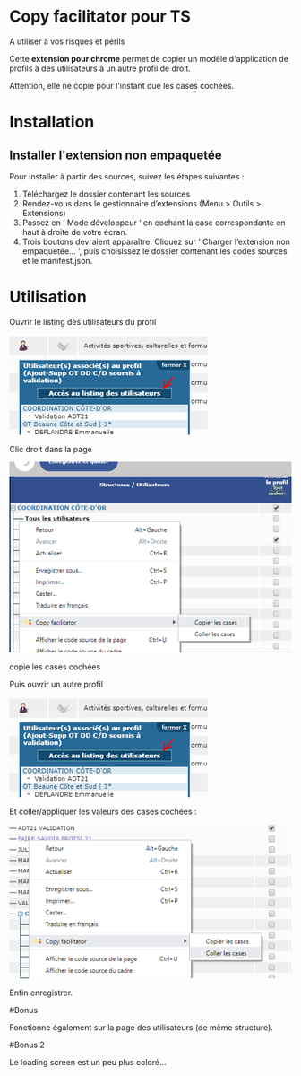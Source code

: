 # Copy facilitator pour TS

A utiliser à vos risques et périls

Cette **extension pour chrome** permet de copier un modèle d'application de profils à des utilisateurs à un autre profil de droit.

Attention, elle ne copie pour l'instant que les cases cochées.



# Installation



## Installer l'extension non empaquetée

Pour installer à partir des sources, suivez les étapes suivantes :

1.  Téléchargez le dossier contenant les sources
2.  Rendez-vous dans le gestionnaire d’extensions (Menu > Outils > Extensions)
3.  Passez en ‘ Mode développeur ‘ en cochant la case correspondante en haut à droite de votre écran.
4.  Trois boutons devraient apparaître. Cliquez sur ‘ Charger l’extension non empaquetée… ‘, puis choisissez le dossier contenant les codes sources et le manifest.json.

# Utilisation

Ouvrir le listing des utilisateurs du profil

![](https://github.com/Nicoro21/copyfacilitator/blob/master/doc/acces.PNG?raw=true)


Clic droit dans la page

![](https://github.com/Nicoro21/copyfacilitator/blob/master/doc/copy.PNG?raw=true)

copie les cases cochées

Puis ouvrir un autre profil

![](https://github.com/Nicoro21/copyfacilitator/blob/master/doc/acces.PNG?raw=true)

Et coller/appliquer les valeurs des cases cochées :

![](https://github.com/Nicoro21/copyfacilitator/blob/master/doc/coller.PNG?raw=true)

Enfin enregistrer.

#Bonus

Fonctionne également sur la page des utilisateurs (de même structure).

#Bonus 2

Le loading screen est un peu plus coloré...